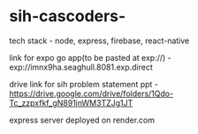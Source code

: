 # sih-cascoders-

tech stack - node, express, firebase, react-native

link for expo go app(to be pasted at exp://) - exp://imnx9ha.seaghull.8081.exp.direct

drive link for sih problem statement ppt - 
https://drive.google.com/drive/folders/1Qdo-Tc_zzpxfkf_gN891jnWM3TZJg1JT

express server deployed on render.com
